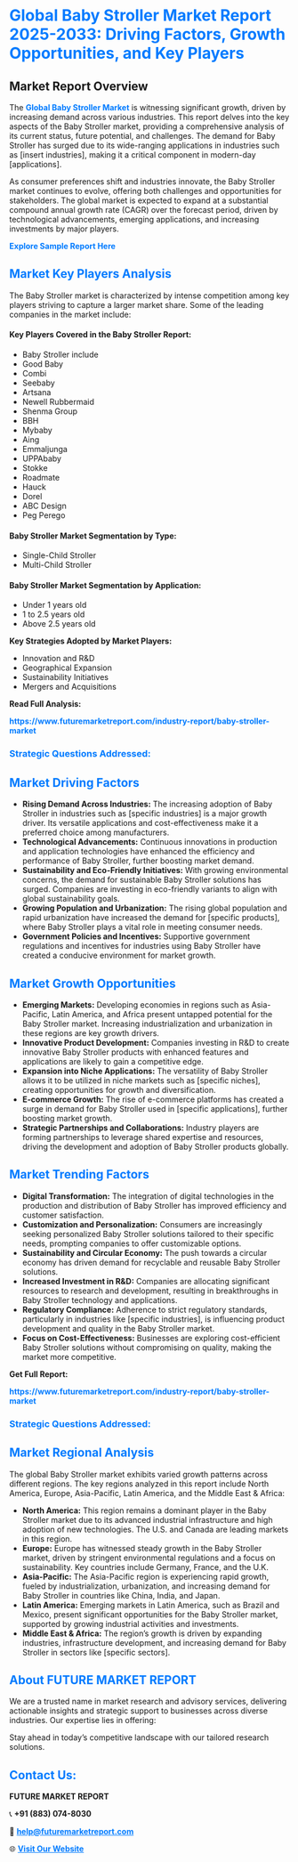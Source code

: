<h1 style="color: #007BFF;">Global Baby Stroller Market Report 2025-2033: Driving Factors, Growth Opportunities, and Key Players</h1>

<section id="overview">
<h2>Market Report Overview</h2>
<p>The <a href="https://www.futuremarketreport.com/industry-report/baby-stroller-market" style="color: #007BFF; text-decoration: none;"><strong>Global Baby Stroller Market</strong></a> is witnessing significant growth, driven by increasing demand across various industries. This report delves into the key aspects of the Baby Stroller market, providing a comprehensive analysis of its current status, future potential, and challenges. The demand for Baby Stroller has surged due to its wide-ranging applications in industries such as [insert industries], making it a critical component in modern-day [applications].</p>
<p>As consumer preferences shift and industries innovate, the Baby Stroller market continues to evolve, offering both challenges and opportunities for stakeholders. The global market is expected to expand at a substantial compound annual growth rate (CAGR) over the forecast period, driven by technological advancements, emerging applications, and increasing investments by major players.</p>
</section>

<section id="overview">
<p><a href="https://www.futuremarketreport.com/request-sample/reportId=100520" style="color: #007BFF; text-decoration: none;"><strong>Explore Sample Report Here</strong></a></p>
</section>

<section id="key-players">
<h2 style="color: #007BFF;">Market Key Players Analysis</h2>
<p>The Baby Stroller market is characterized by intense competition among key players striving to capture a larger market share. Some of the leading companies in the market include:</p>
<h4>Key Players Covered in the Baby Stroller Report:</h4>
<ul><li>Baby Stroller include</li><li>Good Baby</li><li>Combi</li><li>Seebaby</li><li>Artsana</li><li>Newell Rubbermaid</li><li>Shenma Group</li><li>BBH</li><li>Mybaby</li><li>Aing</li><li>Emmaljunga</li><li>UPPAbaby</li><li>Stokke</li><li>Roadmate</li><li>Hauck</li><li>Dorel</li><li>ABC Design</li><li>Peg Perego</li></ul>
<h4>Baby Stroller Market Segmentation by Type:</h4>
<ul><li>Single-Child Stroller</li><li>Multi-Child Stroller</li></ul>

<h4>Baby Stroller Market Segmentation by Application:</h4>
<ul><li>Under 1 years old</li><li>1 to 2.5 years old</li><li>Above 2.5 years old</li></ul>
<p><strong>Key Strategies Adopted by Market Players:</strong></p>
<ul>
<li>Innovation and R&D</li>
<li>Geographical Expansion</li>
<li>Sustainability Initiatives</li>
<li>Mergers and Acquisitions</li>
</ul>
</section>

<section>
<p><strong>Read Full Analysis: </strong></p><a href="https://www.futuremarketreport.com/industry-report/baby-stroller-market" style="color: #007BFF; text-decoration: none;"><strong>https://www.futuremarketreport.com/industry-report/baby-stroller-market</strong></a>
<h3 style="color: #007BFF;">Strategic Questions Addressed:</h3>
</section>

<section id="driving-factors">
<h2 style="color: #007BFF;">Market Driving Factors</h2>
<ul>
<li><strong>Rising Demand Across Industries:</strong> The increasing adoption of Baby Stroller in industries such as [specific industries] is a major growth driver. Its versatile applications and cost-effectiveness make it a preferred choice among manufacturers.</li>
<li><strong>Technological Advancements:</strong> Continuous innovations in production and application technologies have enhanced the efficiency and performance of Baby Stroller, further boosting market demand.</li>
<li><strong>Sustainability and Eco-Friendly Initiatives:</strong> With growing environmental concerns, the demand for sustainable Baby Stroller solutions has surged. Companies are investing in eco-friendly variants to align with global sustainability goals.</li>
<li><strong>Growing Population and Urbanization:</strong> The rising global population and rapid urbanization have increased the demand for [specific products], where Baby Stroller plays a vital role in meeting consumer needs.</li>
<li><strong>Government Policies and Incentives:</strong> Supportive government regulations and incentives for industries using Baby Stroller have created a conducive environment for market growth.</li>
</ul>
</section>

<section id="growth-opportunities">
<h2 style="color: #007BFF;">Market Growth Opportunities</h2>
<ul>
<li><strong>Emerging Markets:</strong> Developing economies in regions such as Asia-Pacific, Latin America, and Africa present untapped potential for the Baby Stroller market. Increasing industrialization and urbanization in these regions are key growth drivers.</li>
<li><strong>Innovative Product Development:</strong> Companies investing in R&D to create innovative Baby Stroller products with enhanced features and applications are likely to gain a competitive edge.</li>
<li><strong>Expansion into Niche Applications:</strong> The versatility of Baby Stroller allows it to be utilized in niche markets such as [specific niches], creating opportunities for growth and diversification.</li>
<li><strong>E-commerce Growth:</strong> The rise of e-commerce platforms has created a surge in demand for Baby Stroller used in [specific applications], further boosting market growth.</li>
<li><strong>Strategic Partnerships and Collaborations:</strong> Industry players are forming partnerships to leverage shared expertise and resources, driving the development and adoption of Baby Stroller products globally.</li>
</ul>
</section>

<section id="trending-factors">
<h2 style="color: #007BFF;">Market Trending Factors</h2>
<ul>
<li><strong>Digital Transformation:</strong> The integration of digital technologies in the production and distribution of Baby Stroller has improved efficiency and customer satisfaction.</li>
<li><strong>Customization and Personalization:</strong> Consumers are increasingly seeking personalized Baby Stroller solutions tailored to their specific needs, prompting companies to offer customizable options.</li>
<li><strong>Sustainability and Circular Economy:</strong> The push towards a circular economy has driven demand for recyclable and reusable Baby Stroller solutions.</li>
<li><strong>Increased Investment in R&D:</strong> Companies are allocating significant resources to research and development, resulting in breakthroughs in Baby Stroller technology and applications.</li>
<li><strong>Regulatory Compliance:</strong> Adherence to strict regulatory standards, particularly in industries like [specific industries], is influencing product development and quality in the Baby Stroller market.</li>
<li><strong>Focus on Cost-Effectiveness:</strong> Businesses are exploring cost-efficient Baby Stroller solutions without compromising on quality, making the market more competitive.</li>
</ul>
</section>

<section>
<p><strong>Get Full Report: </strong></p><a href="https://www.futuremarketreport.com/industry-report/baby-stroller-market" style="color: #007BFF; text-decoration: none;"><strong>https://www.futuremarketreport.com/industry-report/baby-stroller-market</strong></a>
<h3 style="color: #007BFF;">Strategic Questions Addressed:</h3>
</section>


<section id="regional-analysis">
<h2 style="color: #007BFF;">Market Regional Analysis</h2>
<p>The global Baby Stroller market exhibits varied growth patterns across different regions. The key regions analyzed in this report include North America, Europe, Asia-Pacific, Latin America, and the Middle East & Africa:</p>
<ul>
<li><strong>North America:</strong> This region remains a dominant player in the Baby Stroller market due to its advanced industrial infrastructure and high adoption of new technologies. The U.S. and Canada are leading markets in this region.</li>
<li><strong>Europe:</strong> Europe has witnessed steady growth in the Baby Stroller market, driven by stringent environmental regulations and a focus on sustainability. Key countries include Germany, France, and the U.K.</li>
<li><strong>Asia-Pacific:</strong> The Asia-Pacific region is experiencing rapid growth, fueled by industrialization, urbanization, and increasing demand for Baby Stroller in countries like China, India, and Japan.</li>
<li><strong>Latin America:</strong> Emerging markets in Latin America, such as Brazil and Mexico, present significant opportunities for the Baby Stroller market, supported by growing industrial activities and investments.</li>
<li><strong>Middle East & Africa:</strong> The region’s growth is driven by expanding industries, infrastructure development, and increasing demand for Baby Stroller in sectors like [specific sectors].</li>
</ul>
</section>

<footer>
<h2 style="color: #007BFF;">About FUTURE MARKET REPORT</h2>
<p>We are a trusted name in market research and advisory services, delivering actionable insights and strategic support to businesses across diverse industries. Our expertise lies in offering:</p>

<p>Stay ahead in today’s competitive landscape with our tailored research solutions.</p>

<h2 style="color: #007BFF;">Contact Us:</h2>
<p><strong>FUTURE MARKET REPORT</strong></p>
<p>📞 <strong>+91 (883) 074-8030</strong></p>
<p>📧 <strong><a href="mailto:help@futuremarketreport.com" style="color: #007BFF;">help@futuremarketreport.com</a></strong></p>
<p>🌐 <strong><a href="https://www.futuremarketreport.com/" style="color: #007BFF;">Visit Our Website</a></strong></p>
</footer>